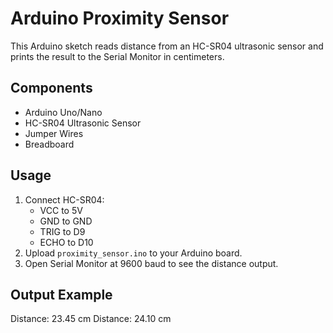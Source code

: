 # Arduino Proximity Sensor
This Arduino sketch reads distance from an HC-SR04 ultrasonic sensor and prints the result to the Serial Monitor in centimeters.

## Components
- Arduino Uno/Nano
- HC-SR04 Ultrasonic Sensor
- Jumper Wires
- Breadboard

## Usage
1. Connect HC-SR04:
   - VCC to 5V
   - GND to GND
   - TRIG to D9
   - ECHO to D10
2. Upload `proximity_sensor.ino` to your Arduino board.
3. Open Serial Monitor at 9600 baud to see the distance output.

## Output Example
  Distance: 23.45 cm
  Distance: 24.10 cm

